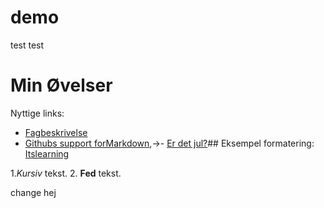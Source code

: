 # demo

test test
# Min Øvelser

Nyttige links:
- [Fagbeskrivelse](https://odin.sdu.dk/sitecore/index.php?a=fagbesk&id=111413&lang=da)
- [Githubs support forMarkdown](https://docs.github.com/en/get-started/writing-on-github/getting-started-with-writing-and-formatting-on-github/basic-writing-and-formatting-syntax),→- 
[Er det jul?](https://isitchristmas.com)## Eksempel formatering:
[Itslearning](https://sdu.itslearning.com/ContentArea/ContentArea.aspx?LocationID=28079&LocationType=1)


1.*Kursiv* tekst.
2. **Fed** tekst.

change
hej